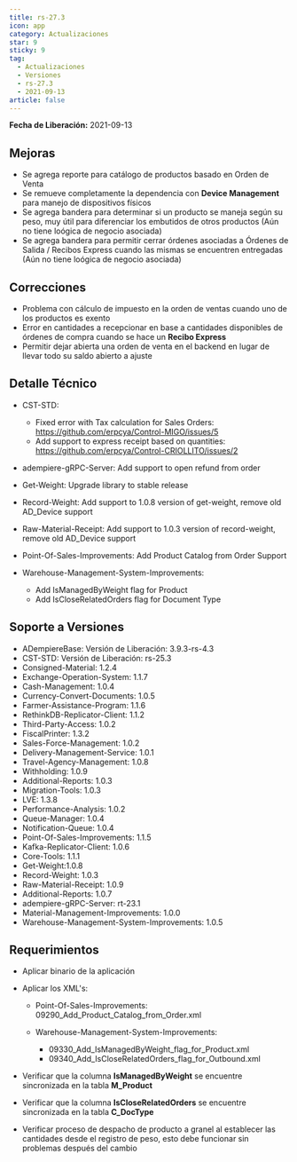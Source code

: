 ```yaml
---
title: rs-27.3
icon: app
category: Actualizaciones
star: 9
sticky: 9
tag:
  - Actualizaciones
  - Versiones
  - rs-27.3
  - 2021-09-13
article: false
---
```


**Fecha de Liberación:** 2021-09-13

## Mejoras

- Se agrega reporte para catálogo de productos basado en Orden de Venta
- Se remueve completamente la dependencia con **Device Management** para manejo de dispositivos físicos
- Se agrega bandera para determinar si un producto se maneja según su peso, muy útil para diferenciar los embutidos de otros productos (Aún no tiene loógica de negocio asociada)
- Se agrega bandera para permitir cerrar órdenes asociadas a Órdenes de Salida / Recibos Express cuando las mismas se encuentren entregadas (Aún no tiene loógica de negocio asociada)

## Correcciones

- Problema con cálculo de impuesto en la orden de ventas cuando uno de los productos es exento
- Error en cantidades a recepcionar en base a cantidades disponibles de órdenes de compra cuando se hace un **Recibo Express**
- Permitir dejar abierta una orden de venta en el backend en lugar de llevar todo su saldo abierto a ajuste

## Detalle Técnico

- CST-STD:

  - Fixed error with Tax calculation for Sales Orders: <https://github.com/erpcya/Control-MIGO/issues/5>
  - Add support to express receipt based on quantities: <https://github.com/erpcya/Control-CRIOLLITO/issues/2>
  
- adempiere-gRPC-Server: Add support to open refund from order
- Get-Weight: Upgrade library to stable release
- Record-Weight: Add support to 1.0.8 version of get-weight, remove old AD_Device support
- Raw-Material-Receipt: Add support to 1.0.3 version of record-weight, remove old AD_Device support
- Point-Of-Sales-Improvements: Add Product Catalog from Order Support
- Warehouse-Management-System-Improvements:
  
  - Add IsManagedByWeight flag for Product
  - Add IsCloseRelatedOrders flag for Document Type

## Soporte a Versiones

- ADempiereBase: Versión de Liberación: 3.9.3-rs-4.3
- CST-STD: Versión de Liberación: rs-25.3
- Consigned-Material: 1.2.4
- Exchange-Operation-System: 1.1.7
- Cash-Management: 1.0.4
- Currency-Convert-Documents: 1.0.5
- Farmer-Assistance-Program: 1.1.6
- RethinkDB-Replicator-Client: 1.1.2
- Third-Party-Access: 1.0.2
- FiscalPrinter: 1.3.2
- Sales-Force-Management: 1.0.2
- Delivery-Management-Service: 1.0.1
- Travel-Agency-Management: 1.0.8
- Withholding: 1.0.9
- Additional-Reports: 1.0.3
- Migration-Tools: 1.0.3
- LVE: 1.3.8
- Performance-Analysis: 1.0.2
- Queue-Manager: 1.0.4
- Notification-Queue: 1.0.4
- Point-Of-Sales-Improvements: 1.1.5
- Kafka-Replicator-Client: 1.0.6
- Core-Tools: 1.1.1
- Get-Weight:1.0.8
- Record-Weight: 1.0.3
- Raw-Material-Receipt: 1.0.9
- Additional-Reports: 1.0.7
- adempiere-gRPC-Server: rt-23.1
- Material-Management-Improvements: 1.0.0
- Warehouse-Management-System-Improvements: 1.0.5

## Requerimientos

- Aplicar binario de la aplicación
- Aplicar los XML's:

  - Point-Of-Sales-Improvements: 09290_Add_Product_Catalog_from_Order.xml
  - Warehouse-Management-System-Improvements:

    - 09330_Add_IsManagedByWeight_flag_for_Product.xml
    - 09340_Add_IsCloseRelatedOrders_flag_for_Outbound.xml

- Verificar que la columna **IsManagedByWeight** se encuentre sincronizada en la tabla **M_Product**
- Verificar que la columna **IsCloseRelatedOrders** se encuentre sincronizada en la tabla **C_DocType**
- Verificar proceso de despacho de producto a granel al establecer las cantidades desde el registro de peso, esto debe funcionar sin problemas después del cambio
